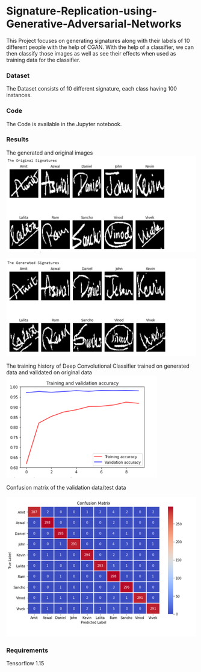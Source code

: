 # Signature-Replication-using-Generative-Adversarial-Networks

This Project focuses on generating signatures along with their labels of 10 different people with the help of CGAN. With the help of a classifier, we can then classify those images as well as see their effects when used as training data for the classifier.

### Dataset
The Dataset consists of 10 different signature, each class having 100 instances.

### Code
The Code is available in the Jupyter notebook.

### Results
The generated and original images
![](Images/Original_Images.PNG)

![](Images/Generated_Images.PNG)

The training history of Deep Convolutional Classifier trained on generated data and validated on original data
<img src="https://raw.githubusercontent.com/Vivek-23-Titan/Signature-Replication-using-Generative-Adversarial-Networks/master/Images/Training_History.PNG" width=400>

Confusion matrix of the validation data/test data

<img src="https://raw.githubusercontent.com/Vivek-23-Titan/Signature-Replication-using-Generative-Adversarial-Networks/master/Images/GAN_Confusion_Matrix.PNG" width=600>

### Requirements
Tensorflow 1.15
